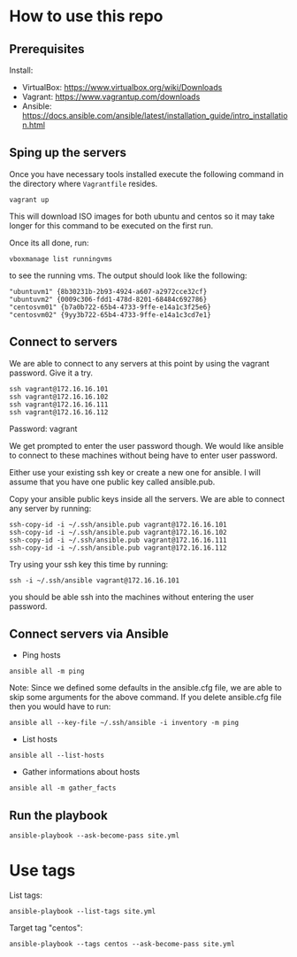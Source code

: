 # How to use this repo

## Prerequisites 

Install: 

* VirtualBox: https://www.virtualbox.org/wiki/Downloads
* Vagrant: https://www.vagrantup.com/downloads
* Ansible: https://docs.ansible.com/ansible/latest/installation_guide/intro_installation.html

## Sping up the servers

Once you have necessary tools installed execute the following command in the directory where `Vagrantfile` resides.
```
vagrant up
```
This will download ISO images for both ubuntu and centos so it may take longer for this command to be executed on the first run.

Once its all done, run:

```
vboxmanage list runningvms
```

to see the running vms. The output should look like the following:

```
"ubuntuvm1" {8b30231b-2b93-4924-a607-a2972cce32cf}
"ubuntuvm2" {0009c306-fdd1-478d-8201-68484c692786}
"centosvm01" {b7a0b722-65b4-4733-9ffe-e14a1c3f25e6}
"centosvm02" {9yy3b722-65b4-4733-9ffe-e14a1c3cd7e1}
```

## Connect to servers

We are able to connect to any servers at this point by using the vagrant password. Give it a try.

```console
ssh vagrant@172.16.16.101
ssh vagrant@172.16.16.102
ssh vagrant@172.16.16.111
ssh vagrant@172.16.16.112
```
Password: vagrant

We get prompted to enter the user password though. We would like ansible to connect to these machines without being have to enter user password.

Either use your existing ssh key or create a new one for ansible. I will assume that you have one public key called ansible.pub.

Copy your ansible public keys inside all the servers. We are able to connect any server by running:

```console
ssh-copy-id -i ~/.ssh/ansible.pub vagrant@172.16.16.101
ssh-copy-id -i ~/.ssh/ansible.pub vagrant@172.16.16.102
ssh-copy-id -i ~/.ssh/ansible.pub vagrant@172.16.16.111
ssh-copy-id -i ~/.ssh/ansible.pub vagrant@172.16.16.112
```

Try using your ssh key this time by running:
```console
ssh -i ~/.ssh/ansible vagrant@172.16.16.101
```

you should be able ssh into the machines without entering the user password.

## Connect servers via Ansible

* Ping hosts
```console
ansible all -m ping
```

Note: Since we defined some defaults in the ansible.cfg file, we are able to skip some arguments for the above command.
If you delete ansible.cfg file then you would have to run:

```console
ansible all --key-file ~/.ssh/ansible -i inventory -m ping
```

* List hosts

```console
ansible all --list-hosts
```

* Gather informations about hosts

```console
ansible all -m gather_facts
```

## Run the playbook

```console
ansible-playbook --ask-become-pass site.yml
```

# Use tags

List tags:

```console
ansible-playbook --list-tags site.yml
```

Target tag "centos":

```console
ansible-playbook --tags centos --ask-become-pass site.yml
```